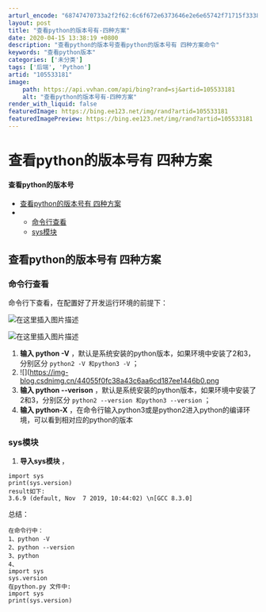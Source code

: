 ```yaml
---
arturl_encode: "68747470733a2f2f62:6c6f672e6373646e2e6e65742f71715f33383938333434342f:61727469636c652f64657461696c732f313035353333313831"
layout: post
title: "查看python的版本号有-四种方案"
date: 2020-04-15 13:38:19 +0800
description: "查看python的版本号查看python的版本号有 四种方案命令"
keywords: "查看python版本"
categories: ['未分类']
tags: ['后端', 'Python']
artid: "105533181"
image:
    path: https://api.vvhan.com/api/bing?rand=sj&artid=105533181
    alt: "查看python的版本号有-四种方案"
render_with_liquid: false
featuredImage: https://bing.ee123.net/img/rand?artid=105533181
featuredImagePreview: https://bing.ee123.net/img/rand?artid=105533181
---
```


# 查看python的版本号有 四种方案

#### 查看python的版本号

* [查看python的版本号有 四种方案](#python__2)
* + [命令行查看](#_4)
  + [sys模块](#sys_15)

## 查看python的版本号有 四种方案

### 命令行查看

命令行下查看，在配置好了开发运行环境的前提下：
  
![在这里插入图片描述](https://i-blog.csdnimg.cn/blog_migrate/53b3f05bd8be6f8d69fc50b8daf5e101.png)
  
![在这里插入图片描述](https://i-blog.csdnimg.cn/blog_migrate/6d0b6fb8e8159a89f9c8eaa1444d4d88.png)

1. **输入 python -V**
   ，默认是系统安装的python版本，如果环境中安装了2和3，分别区分
   `python2 -V 和python3 -V`
   ；
2. ![](https://img-blog.csdnimg.cn/44055f0fc38a43c6aa6cd187ee1446b0.png
3. **输入 python --verison**
   ，默认是系统安装的python版本，如果环境中安装了2和3，分别区分
   `python2 --version 和python3 --version`
   ；
4. **输入 python-X**
   ，在命令行输入python3或是python2进入python的编译环境，可以看到相对应的python的版本

### sys模块

1. **导入sys模块**
   ，

```
import sys 
print(sys.version)
result如下:
3.6.9 (default, Nov  7 2019, 10:44:02) \n[GCC 8.3.0]

```

总结：

```
在命令行中：
1、python -V
2、python --version
3、python
4、
import sys
sys.version
在python.py 文件中:
import sys
print(sys.version)

```